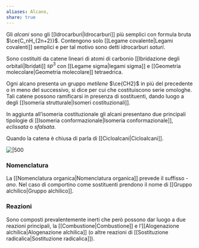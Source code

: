 ```yaml
---
aliases: Alcano,
share: true
---
```

Gli *alcani* sono gli [[Idrocarburi|Idrocarburi]] più semplici con formula bruta $\ce{C_nH_{2n+2}}$.
Contengono solo [[Legame covalente|Legami covalenti]] semplici e per tal motivo sono detti idrocarburi *saturi*.

Sono costituiti da catene lineari di atomi di carbonio [[Ibridazione degli orbitali|Ibridati]] $sp^3$ con [[Legame sigma|legami sigma]] e [[Geometria molecolare|Geometria molecolare]] tetraedrica. 

Ogni alcano presenta un gruppo *metilene* $\ce{CH2}$ in più del precedente o in meno del successivo, si dice per cui che costituiscono serie omologhe.
Tali catene possono ramificarsi in presenza di sostituenti, dando luogo a degli [[Isomeria strutturale|Isomeri costituzionali]].

In aggiunta all’isomeria costituzionale gli alcani presentano due principali tipologie di [[Isomeria conformazionale|Isomeria conformazionale]], *eclissata* o *sfalsata*.

Quando la catena è chiusa di parla di [[Cicloalcani|Cicloalcani]].

![|500](761f1f932c2ef4d4ec1ae9ee8b492b22_MD5%201.png)

### Nomenclatura
La [[Nomenclatura organica|Nomenclatura organica]] prevede il suffisso *-ano*. Nel caso di comportino come sostituenti prendono il nome di [[Gruppo alchilico|Gruppo alchilico]].

### Reazioni 
Sono composti prevalentemente inerti che però possono dar luogo a due reazioni principali, la [[Combustione|Combustione]] e l’[[Alogenazione alchilica|Alogenazione alchilica]] (o altre reazioni di [[Sostituzione radicalica|Sostituzione radicalica]]).

